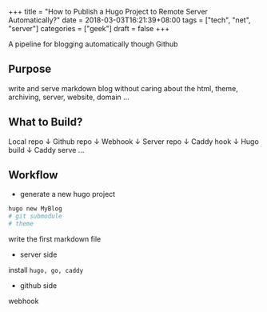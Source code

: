 +++
title = "How to Publish a Hugo Project to Remote Server Automatically?"
date = 2018-03-03T16:21:39+08:00
tags = ["tech", "net", "server"]
categories = ["geek"]
draft = false
+++

A pipeline for blogging automatically though Github

## Purpose

write and serve markdown blog without caring about the html, theme, archiving, server, website, domain ...

<!--more-->

## What to Build?

Local repo
↓
Github repo
↓
Webhook
↓
Server repo
↓
Caddy hook
↓
Hugo build
↓
Caddy serve
...

## Workflow

- generate a new hugo project

```bash
hugo new MyBlog
# git submodule
# theme
```

write the first markdown file

- server side

install `hugo, go, caddy`

- github side

webhook
